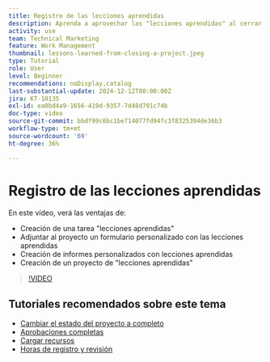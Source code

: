 ```yaml
---
title: Registro de las lecciones aprendidas
description: Aprenda a aprovechar las "lecciones aprendidas" al cerrar un proyecto.
activity: use
team: Technical Marketing
feature: Work Management
thumbnail: lessons-learned-from-closing-a-project.jpeg
type: Tutorial
role: User
level: Beginner
recommendations: noDisplay,catalog
last-substantial-update: 2024-12-12T00:00:00Z
jira: KT-10135
exl-id: ea0bd4a9-1656-419d-9357-7d48d791c74b
doc-type: video
source-git-commit: bbdf99c6bc1be714077fd94fc3f8325394de36b3
workflow-type: tm+mt
source-wordcount: '69'
ht-degree: 36%

---
```


# Registro de las lecciones aprendidas

En este vídeo, verá las ventajas de:

* Creación de una tarea &quot;lecciones aprendidas&quot;
* Adjuntar al proyecto un formulario personalizado con las lecciones aprendidas
* Creación de informes personalizados con lecciones aprendidas
* Creación de un proyecto de &quot;lecciones aprendidas&quot;

>[!VIDEO](https://video.tv.adobe.com/v/3441015/?quality=12&learn=on&enablevpops=1&captions=spa)

## Tutoriales recomendados sobre este tema

* [Cambiar el estado del proyecto a completo](/help/manage-work/projects/change-the-project-status.md)
* [Aprobaciones completas](/help/manage-work/close-a-project/complete-approvals.md)
* [Cargar recursos](/help/manage-work/close-a-project/upload-assets.md)
* [Horas de registro y revisión](/help/manage-work/close-a-project/log-and-review-hours.md)
